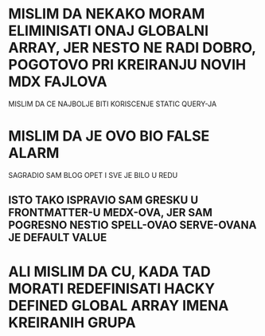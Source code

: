 # MISLIM DA NEKAKO MORAM ELIMINISATI ONAJ GLOBALNI ARRAY, JER NESTO NE RADI DOBRO, POGOTOVO PRI KREIRANJU NOVIH MDX FAJLOVA

MISLIM DA CE NAJBOLJE BITI KORISCENJE STATIC QUERY-JA

# MISLIM DA JE OVO BIO FALSE ALARM

SAGRADIO SAM BLOG OPET I SVE JE BILO U REDU

## ISTO TAKO ISPRAVIO SAM GRESKU U FRONTMATTER-U MEDX-OVA, JER SAM POGRESNO NESTIO SPELL-OVAO SERVE-OVANA JE DEFAULT VALUE

# ALI MISLIM DA CU, KADA TAD MORATI REDEFINISATI HACKY DEFINED GLOBAL ARRAY IMENA KREIRANIH GRUPA
